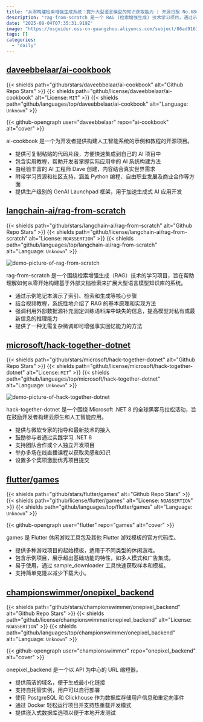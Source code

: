```yaml
---
title: "从零构建检索增强生成系统：提升大型语言模型的知识获取能力 | 开源日报 No.686"
description: "rag-from-scratch 是一个 RAG (检索增强生成) 技术学习项目，通过示例代码和视频教程系统性地讲解如何从零构建基于外部文档检索的系统，无需微调即可扩展语言模型对私有或最新信息的处理能力。"
date: "2025-08-04T07:35:31.919Z"
image: "https://osguider.oss-cn-guangzhou.aliyuncs.com/subject/86ad9161c53e32536c8891993889df78.png"
tags: []
categories:
  - "daily"
---
```


## [daveebbelaar/ai-cookbook](https://github.com/daveebbelaar/ai-cookbook)

{{< shields path="github/stars/daveebbelaar/ai-cookbook" alt="Github Repo Stars" >}} {{< shields path="github/license/daveebbelaar/ai-cookbook" alt="License: `MIT`" >}} {{< shields path="github/languages/top/daveebbelaar/ai-cookbook" alt="Language: `Unknown`" >}}

{{< github-opengraph user="daveebbelaar" repo="ai-cookbook" alt="cover" >}}

ai-cookbook 是一个为开发者提供构建人工智能系统的示例和教程的开源项目。

- 提供可复制粘贴的代码片段，方便快速集成到自己的 AI 项目中
- 包含实用教程，帮助开发者掌握实际应用中的 AI 系统构建方法
- 由经验丰富的 AI 工程师 Dave 创建，内容结合真实世界需求
- 附带学习资源和社区支持，涵盖 Python 编程、自由职业发展及商业合作等方面
- 提供生产级别的 GenAI Launchpad 框架，用于加速生成式 AI 应用开发
  
## [langchain-ai/rag-from-scratch](https://github.com/langchain-ai/rag-from-scratch)

{{< shields path="github/stars/langchain-ai/rag-from-scratch" alt="Github Repo Stars" >}} {{< shields path="github/license/langchain-ai/rag-from-scratch" alt="License: `NOASSERTION`" >}} {{< shields path="github/languages/top/langchain-ai/rag-from-scratch" alt="Language: `Unknown`" >}}

![demo-picture-of-rag-from-scratch](https://static.osguider.com/subject/github/langchain-ai/rag-from-scratch/84fad047d8935f11985b825c3c5c5632.png)

rag-from-scratch 是一个围绕检索增强生成（RAG）技术的学习项目，旨在帮助理解如何从零开始构建基于外部文档检索来扩展大型语言模型知识库的系统。

- 通过示例笔记本演示了索引、检索和生成等核心步骤
- 结合视频教程，系统性地介绍了 RAG 的基本原理和实现方法
- 强调利用外部数据源补充固定训练语料库中缺失的信息，提高模型对私有或最新信息的推理能力
- 提供了一种无需复杂微调即可增强事实回忆能力的方法
  
## [microsoft/hack-together-dotnet](https://github.com/microsoft/hack-together-dotnet)

{{< shields path="github/stars/microsoft/hack-together-dotnet" alt="Github Repo Stars" >}} {{< shields path="github/license/microsoft/hack-together-dotnet" alt="License: `MIT`" >}} {{< shields path="github/languages/top/microsoft/hack-together-dotnet" alt="Language: `Unknown`" >}}

![demo-picture-of-hack-together-dotnet](https://static.osguider.com/subject/github/microsoft/hack-together-dotnet/62f839324fe8731c097fb126aa433b26.png)

hack-together-dotnet 是一个围绕 Microsoft .NET 8 的全球黑客马拉松活动，旨在鼓励开发者构建云原生和人工智能应用。

- 提供与微软专家的指导和最新技术的接入
- 鼓励参与者通过实践学习 .NET 8
- 支持团队合作或个人独立开发项目
- 举办多场在线直播课程以获取灵感和知识
- 设置多个奖项激励优秀项目提交
  
## [flutter/games](https://github.com/flutter/games)

{{< shields path="github/stars/flutter/games" alt="Github Repo Stars" >}} {{< shields path="github/license/flutter/games" alt="License: `NOASSERTION`" >}} {{< shields path="github/languages/top/flutter/games" alt="Language: `Unknown`" >}}

{{< github-opengraph user="flutter" repo="games" alt="cover" >}}

games 是 Flutter 休闲游戏工具包及其他 Flutter 游戏模板的官方代码库。

- 提供多种游戏项目的起始模板，适用于不同类型的休闲游戏。
- 包含示例项目，展示超出基础功能的特性，如多人模式和广告集成。
- 易于使用，通过 sample_downloader 工具快速获取样本和模板。
- 支持简单克隆以减少下载大小。
  
## [championswimmer/onepixel_backend](https://github.com/championswimmer/onepixel_backend)

{{< shields path="github/stars/championswimmer/onepixel_backend" alt="Github Repo Stars" >}} {{< shields path="github/license/championswimmer/onepixel_backend" alt="License: `NOASSERTION`" >}} {{< shields path="github/languages/top/championswimmer/onepixel_backend" alt="Language: `Unknown`" >}}

{{< github-opengraph user="championswimmer" repo="onepixel_backend" alt="cover" >}}

onepixel_backend 是一个以 API 为中心的 URL 缩短器。

- 提供简洁的域名，便于生成最小化链接
- 支持自托管实例，用户可以自行部署
- 使用 PostgreSQL 和 Clickhouse 作为数据库存储用户信息和重定向事件
- 通过 Docker 轻松运行项目并支持热重载开发模式
- 提供嵌入式数据库选项以便于本地开发测试
  
